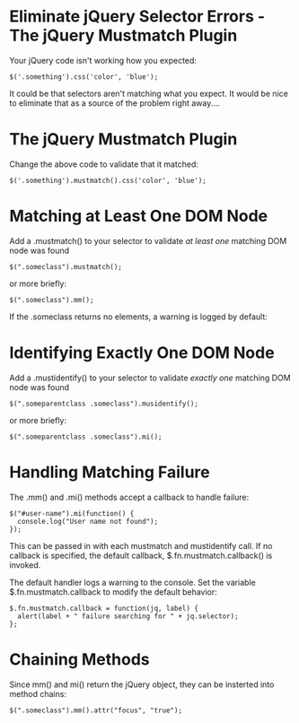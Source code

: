 Eliminate jQuery Selector Errors - The jQuery Mustmatch Plugin 
==============================================================

Your jQuery code isn't working how you expected:  

```
$('.something').css('color', 'blue');
```

It could be that selectors aren't matching what you expect.  It would be nice to eliminate that as a source of the problem right away....

The jQuery Mustmatch Plugin 
===========================

Change the above code to validate that it matched:

```
$('.something').mustmatch().css('color', 'blue');
```

Matching at Least One DOM Node
==============================
Add a .mustmatch() to your selector to validate _at least one_ matching DOM node was found

```
$(".someclass").mustmatch();
```

or more briefly:

```
$(".someclass").mm();
```

If the .someclass returns no elements, a warning is logged by default:

Identifying Exactly One DOM Node
================================
Add a .mustidentify() to your selector to validate _exactly one_ matching DOM node was found

```
$(".someparentclass .someclass").musidentify();
```

or more briefly:

```
$(".someparentclass .someclass").mi();
```

Handling Matching Failure
=========================
The .mm() and .mi() methods accept a callback to handle failure:

```
$("#user-name").mi(function() {
  console.log("User name not found");
});
```

This can be passed in with each mustmatch and mustidentify call.  If no callback is specified, the default callback, $.fn.mustmatch.callback() is invoked.

The default handler logs a warning to the console.  Set the variable $.fn.mustmatch.callback to modify the default behavior:

```
$.fn.mustmatch.callback = function(jq, label) {
  alert(label + " failure searching for " + jq.selector);
};
```

Chaining Methods
================
Since mm() and mi() return the jQuery object, they can be insterted into method chains:

```
$(".someclass").mm().attr("focus", "true");
```

